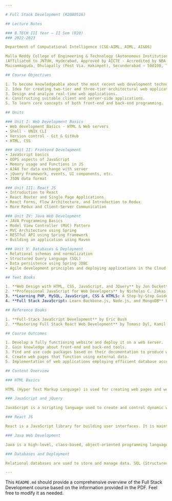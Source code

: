 ```yaml
---

# Full Stack Development (R20A0516)

## Lecture Notes

### B.TECH III Year – II Sem (R20)
### 2022-2023

Department of Computational Intelligence (CSE-AIML, AIML, AI&DS)

Malla Reddy College of Engineering & Technology (Autonomous Institution – UGC, Govt. of India)  
(Affiliated to JNTUH, Hyderabad, Approved by AICTE - Accredited by NBA & NAAC – ‘A’ Grade - ISO 9001:2015 Certified)  
Maisammaguda, Dhulapally (Post Via. Hakimpet), Secunderabad – 500100, Telangana State, INDIA.

## Course Objectives

1. To become knowledgeable about the most recent web development technologies.
2. Idea for creating two-tier and three-tier architectural web applications.
3. Design and analyze real-time web applications.
4. Constructing suitable client and server-side applications.
5. To learn core concepts of both front-end and back-end programming.

## Units

### Unit I: Web Development Basics
- Web development Basics - HTML & Web servers
- Shell - UNIX CLI
- Version control - Git & GitHub
- HTML, CSS

### Unit II: Frontend Development
- JavaScript basics
- OOPS aspects of JavaScript
- Memory usage and Functions in JS
- AJAX for data exchange with server
- jQuery Framework, events, UI components, etc.
- JSON data format

### Unit III: React JS
- Introduction to React
- React Router and Single Page Applications
- React Forms, Flow Architecture, and Introduction to Redux
- More Redux and Client-Server Communication

### Unit IV: Java Web Development
- JAVA Programming Basics
- Model View Controller (MVC) Pattern
- MVC Architecture using Spring
- RESTful API using Spring Framework
- Building an application using Maven

### Unit V: Databases & Deployment
- Relational schemas and normalization
- Structured Query Language (SQL)
- Data persistence using Spring JDBC
- Agile development principles and deploying applications in the Cloud

## Text Books

1. **Web Design with HTML, CSS, JavaScript, and JQuery** by Jon Duckett
2. **Professional JavaScript for Web Developers** by Nicholas C. Zakas
3. **Learning PHP, MySQL, JavaScript, CSS & HTML5: A Step-by-Step Guide to Creating Dynamic Websites** by Robin Nixon
4. **Full Stack JavaScript: Learn Backbone.js, Node.js, and MongoDB** by Azat Mardan

## Reference Books

1. **Full-Stack JavaScript Development** by Eric Bush
2. **Mastering Full Stack React Web Development** by Tomasz Dyl, Kamil Przeorski, Maciej Czarnecki

## Course Outcomes

1. Develop a fully functioning website and deploy it on a web server.
2. Gain knowledge about front-end and back-end tools.
3. Find and use code packages based on their documentation to produce working results in a project.
4. Create web pages that function using external data.
5. Implementation of web applications employing efficient database access.

## Content Overview

### HTML Basics

HTML (Hyper Text Markup Language) is used for creating web pages and web applications. It consists of tags that define elements within the document, attributes that provide additional information about elements, and elements themselves which are the building blocks of HTML documents.

### JavaScript and jQuery

JavaScript is a scripting language used to create and control dynamic website content. jQuery is a fast, small, and feature-rich JavaScript library.

### React JS

React is a JavaScript library for building user interfaces. It is maintained by Facebook and a community of individual developers and companies.

### Java Web Development

Java is a high-level, class-based, object-oriented programming language designed to have as few implementation dependencies as possible. Spring Framework provides a comprehensive programming and configuration model for modern Java-based enterprise applications.

### Databases and Deployment

Relational databases are used to store and manage data. SQL (Structured Query Language) is used to communicate with a database. Agile development is a set of principles for software development under which requirements and solutions evolve through the collaborative effort of self-organizing and cross-functional teams.

---
```


This `README.md` should provide a comprehensive overview of the Full Stack Development course based on the information provided in the PDF. Feel free to modify it as needed.
